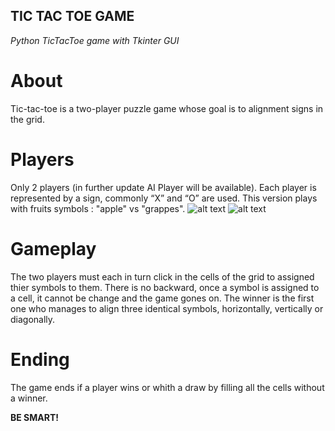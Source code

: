 ## TIC TAC TOE GAME

*Python TicTacToe game with Tkinter GUI*

# About

Tic-tac-toe is a two-player puzzle game whose goal is to alignment signs in the grid.

# Players

Only 2 players (in further update AI Player will be available).
Each player is represented by a sign, commonly “X” and “O” are used.
This version plays with fruits symbols : "apple" vs "grappes".
![alt text](img/apple.jpg)
![alt text](img/grappes.jpg)

# Gameplay

The two players must each in turn click in the cells of the grid to assigned thier symbols to them.
There is no backward, once a symbol is assigned to a cell, it cannot be change and the game gones on.
The winner is the first one who manages to align three identical symbols, horizontally, vertically or diagonally.


# Ending

The game ends if a player wins or whith a draw by filling all the cells without a winner.


**BE SMART!**
